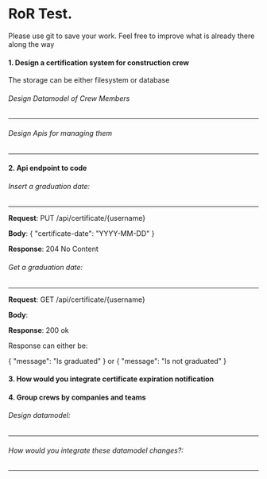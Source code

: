 # RoR Test.

Please use git to save your work.
Feel free to improve what is already there along the way

#### 1. Design a certification system for construction crew
The storage can be either filesystem or database
###### Design Datamodel of Crew Members
---
###### Design Apis for managing them
---

#### 2. Api endpoint to code

###### Insert a graduation date:
---

  **Request**: PUT /api/certificate/{username}

  **Body**: { "certificate-date": "YYYY-MM-DD" }

  **Response**: 204 No Content


###### Get a graduation date:
---
  **Request**: GET /api/certificate/{username}

  **Body**:

  **Response**: 200 ok


Response can either be:

{ "message": "Is graduated" } or  { "message": "Is not graduated" }



#### 3. How would you integrate certificate expiration notification


#### 4. Group crews by companies and teams

###### Design datamodel:
---

###### How would you integrate these datamodel changes?:
---
